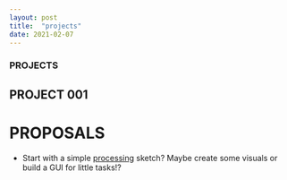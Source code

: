 ```yaml
---
layout: post
title:  "projects"
date: 2021-02-07
---
```


### PROJECTS

## PROJECT 001

# PROPOSALS

*  Start with a simple [processing](http://processing.org/) sketch?
   Maybe create some visuals or build a GUI for little tasks!?
